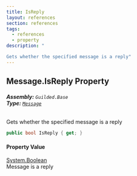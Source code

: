 ```yaml
---
title: IsReply
layout: references
section: references
tags:
  - references
  - property
description: "

Gets whether the specified message is a reply"
---
```


## Message.IsReply Property
###### **Assembly:** `Guilded.Base`<br/>**Type:** [`Message`](Message.md 'Guilded.Base.Content.Message')

Gets whether the specified message is a reply

```csharp
public bool IsReply { get; }
```

#### Property Value
[System.Boolean](https://docs.microsoft.com/en-us/dotnet/api/System.Boolean 'System.Boolean')  
Message is a reply